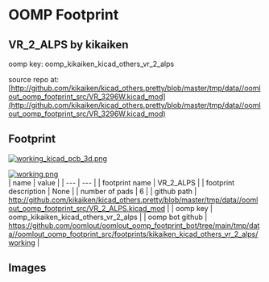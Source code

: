 # OOMP Footprint  
## VR_2_ALPS  by kikaiken  
  
oomp key: oomp_kikaiken_kicad_others_vr_2_alps  
  
source repo at: [http://github.com/kikaiken/kicad_others.pretty/blob/master/tmp/data//oomlout_oomp_footprint_src/VR_3296W.kicad_mod](http://github.com/kikaiken/kicad_others.pretty/blob/master/tmp/data//oomlout_oomp_footprint_src/VR_3296W.kicad_mod)  
## Footprint  
  
[![working_kicad_pcb_3d.png](working_kicad_pcb_3d_600.png)](working_kicad_pcb_3d.png)  
  
[![working.png](working_600.png)](working.png)  
| name | value | 
| --- | --- | 
| footprint name | VR_2_ALPS | 
| footprint description | None | 
| number of pads | 6 | 
| github path | http://github.com/kikaiken/kicad_others.pretty/blob/master/tmp/data//oomlout_oomp_footprint_src/VR_2_ALPS.kicad_mod | 
| oomp key | oomp_kikaiken_kicad_others_vr_2_alps | 
| oomp bot github | https://github.com/oomlout/oomlout_oomp_footprint_bot/tree/main/tmp/data//oomlout_oomp_footprint_src/footprints/kikaiken_kicad_others_vr_2_alps/working | 
## Images  
